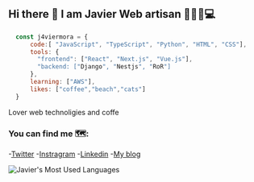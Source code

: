 ## Hi there 👋 I am Javier Web artisan 👨🏽‍💻💻 


```js
  const j4viermora = {
      code:[ "JavaScript", "TypeScript", "Python", "HTML", "CSS"],
      tools: {
        "frontend": ["React", "Next.js", "Vue.js"],
        "backend: ["Django", "Nestjs", "RoR"]
      },
      learning: ["AWS"],
      likes: ["coffee","beach","cats"]
  }
```

Lover web technoligies and coffe

### You can find me 🗺️:
-[Twitter](https://twitter.com/j4viermora)
-[Instragram](https://instagram.com/j4viermora)
-[Linkedin](https://www.linkedin.com/in/j4viermora)
-[My blog](https://j4viermora.hobbylayer.com/blog)

![Javier's Most Used Languages](https://github-readme-stats.vercel.app/api/top-langs/?username=j4viermora&theme=nord&layout=compact&hide=HTML)
